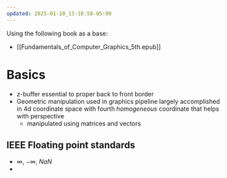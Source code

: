 ```yaml
---
updated: 2025-01-10_13:18:58-05:00
---
```


Using the following book as a base:
* [[Fundamentals_of_Computer_Graphics_5th.epub]]

# Basics
* z-buffer essential to proper back to front border 
* Geometric manipulation used in graphics pipeline largely accomplished in 4d coordinate space with fourth *homogeneous* coordinate that helps with perspective
	* manipulated using matrices and vectors
## IEEE Floating point standards
* $\infty$, $-\infty$, $NaN$
* 
